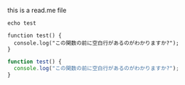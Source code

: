 this is a read.me file
```
echo test
```
```
function test() {
  console.log("この関数の前に空白行があるのがわかりますか?");
}
```
```js
function test() {
  console.log("この関数の前に空白行があるのがわかりますか?");
}
```
